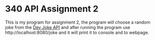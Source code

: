 # 340 API Assignment 2
This is my program for assignment 2, the program will choose a random joke from the [Dev Joke API](https://documenter.getpostman.com/view/16443297/TzkyLee7) and after running the program use http://localhost:8080/joke and it will print it to console and to webpage. 
